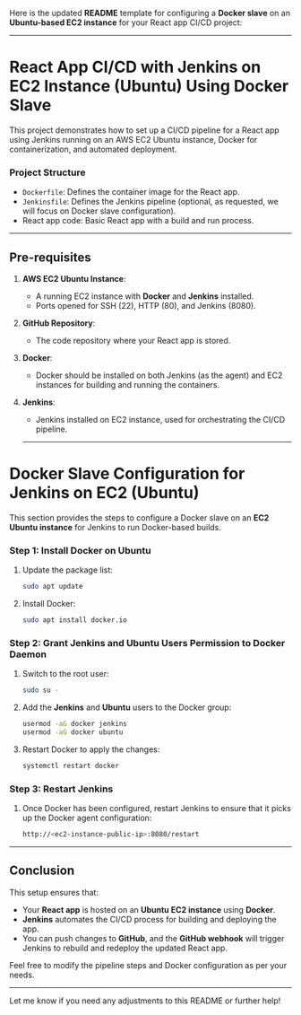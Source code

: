 Here is the updated **README** template for configuring a **Docker slave** on an **Ubuntu-based EC2 instance** for your React app CI/CD project:

---

# React App CI/CD with Jenkins on EC2 Instance (Ubuntu) Using Docker Slave

This project demonstrates how to set up a CI/CD pipeline for a React app using Jenkins running on an AWS EC2 Ubuntu instance, Docker for containerization, and automated deployment.

### **Project Structure**

- `Dockerfile`: Defines the container image for the React app.
- `Jenkinsfile`: Defines the Jenkins pipeline (optional, as requested, we will focus on Docker slave configuration).
- React app code: Basic React app with a build and run process.


---

## **Pre-requisites**

1. **AWS EC2 Ubuntu Instance**:
   - A running EC2 instance with **Docker** and **Jenkins** installed.
   - Ports opened for SSH (22), HTTP (80), and Jenkins (8080).

2. **GitHub Repository**:
   - The code repository where your React app is stored.

3. **Docker**:
   - Docker should be installed on both Jenkins (as the agent) and EC2 instances for building and running the containers.

4. **Jenkins**:
   - Jenkins installed on EC2 instance, used for orchestrating the CI/CD pipeline.
  
   ----

# **Docker Slave Configuration for Jenkins on EC2 (Ubuntu)**

This section provides the steps to configure a Docker slave on an **EC2 Ubuntu instance** for Jenkins to run Docker-based builds.

### **Step 1: Install Docker on Ubuntu**

1. Update the package list:
   ```bash
   sudo apt update
   ```

2. Install Docker:
   ```bash
   sudo apt install docker.io
   ```

### **Step 2: Grant Jenkins and Ubuntu Users Permission to Docker Daemon**

1. Switch to the root user:
   ```bash
   sudo su -
   ```

2. Add the **Jenkins** and **Ubuntu** users to the Docker group:
   ```bash
   usermod -aG docker jenkins
   usermod -aG docker ubuntu
   ```

3. Restart Docker to apply the changes:
   ```bash
   systemctl restart docker
   ```

### **Step 3: Restart Jenkins**

1. Once Docker has been configured, restart Jenkins to ensure that it picks up the Docker agent configuration:
   ```bash
   http://<ec2-instance-public-ip>:8080/restart
   ```

---


## **Conclusion**

This setup ensures that:
- Your **React app** is hosted on an **Ubuntu EC2 instance** using **Docker**.
- **Jenkins** automates the CI/CD process for building and deploying the app.
- You can push changes to **GitHub**, and the **GitHub webhook** will trigger Jenkins to rebuild and redeploy the updated React app.

Feel free to modify the pipeline steps and Docker configuration as per your needs.

---

Let me know if you need any adjustments to this README or further help!
